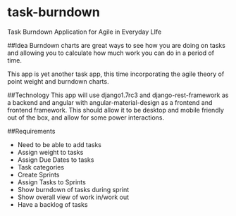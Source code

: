 task-burndown
=============

Task Burndown Application for Agile in Everyday LIfe

##Idea
Burndown charts are great ways to see how you are doing on tasks and allowing you to calculate how much work you can 
do in a period of time.

This app is yet another task app, this time incorporating the agile theory of point weight and burndown charts.

##Technology
This app will use django1.7rc3 and django-rest-framework as a backend and angular with angular-material-design as a frontend and frontend framework.
This should allow it to be desktop and mobile friendly out of the box, and allow for some power interactions.

##Requirements
* Need to be able to add tasks
* Assign weight to tasks
* Assign Due Dates to tasks
* Task categories
* Create Sprints
* Assign Tasks to Sprints
* Show burndown of tasks during sprint
* Show overall view of work in/work out
* Have a backlog of tasks